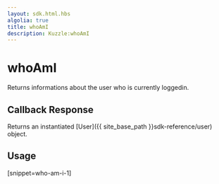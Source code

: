 ```yaml
---
layout: sdk.html.hbs
algolia: true
title: whoAmI
description: Kuzzle:whoAmI
---
```


  

# whoAmI
Returns informations about the user who is currently loggedin.


## Callback Response

Returns an instantiated [User]({{ site_base_path }}sdk-reference/user) object.

## Usage

[snippet=who-am-i-1]
